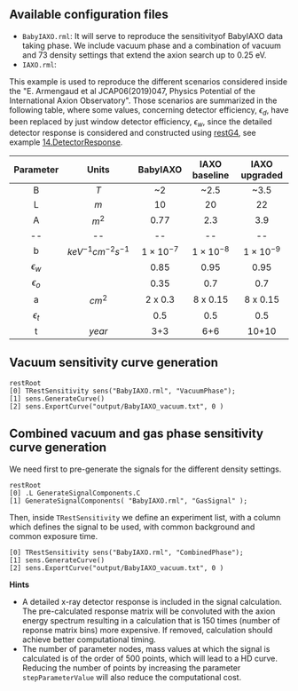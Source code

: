 
## Available configuration files

- `BabyIAXO.rml`: It will serve to reproduce the sensitivityof BabyIAXO data taking phase. We include vacuum phase and a combination of vacuum and 73 density settings that extend the axion search up to 0.25 eV.
- `IAXO.rml`:

This example is used to reproduce the different scenarios considered inside the "E. Armengaud et al JCAP06(2019)047, Physics Potential of the International Axion Observatory". Those scenarios are summarized in the following table, where some values, concerning detector efficiency, $\epsilon_d$, have been replaced by just window detector efficiency, $\epsilon_w$, since the detailed detector response is considered and constructed using [restG4](https://github.com/rest-for-physics/restG4/tree/master), see example [14.DetectorResponse](https://github.com/rest-for-physics/restG4/tree/master/examples/14.DetectorResponse).

Parameter | Units   | BabyIAXO | IAXO baseline | IAXO upgraded |
  :---:   |  :---:  |  :---:   |     :---:     |      :---:    |
B         |   $T$     |   ~2     |     ~2.5      |      ~3.5     |
L         |   $m$     |   10     |      20       |       22      |
A         |  $m^2$     |  0.77    |      2.3      |       3.9     |
 --       |        --  |      --  |            --  |           --  |
b            | $keV^{-1}cm^{-2}s^{-1}$ | $1\times10^{-7}$ | $1\times 10^{-8}$ | $1\times10^{-9}$ |
$\epsilon_w$ |         |   0.85      |      0.95     |     0.95      |
$\epsilon_o$ |         |   0.35      |      0.7      |     0.7       |
a            | $cm^2$  |  2 x 0.3    |    8 x 0.15   |   8 x 0.15    |
$\epsilon_t$ |         |   0.5       |      0.5      |     0.5       |
t            | $year$    |   3+3       |      6+6      |    10+10      |


## Vacuum sensitivity curve generation

```
restRoot
[0] TRestSensitivity sens("BabyIAXO.rml", "VacuumPhase");
[1] sens.GenerateCurve()
[2] sens.ExportCurve("output/BabyIAXO_vacuum.txt", 0 )
```
## Combined vacuum and gas phase sensitivity curve generation

We need first to pre-generate the signals for the different density settings.

```
restRoot
[0] .L GenerateSignalComponents.C
[1] GenerateSignalComponents( "BabyIAXO.rml", "GasSignal" );
```

Then, inside `TRestSensitivity` we define an experiment list, with a
column which defines the signal to be used, with common background
and common exposure time.

```
[0] TRestSensitivity sens("BabyIAXO.rml", "CombinedPhase");
[1] sens.GenerateCurve()
[2] sens.ExportCurve("output/BabyIAXO_vacuum.txt", 0 )
```

**Hints**
- A detailed x-ray detector response is included in the signal calculation. The pre-calculated response matrix will be convoluted with the axion energy spectrum resulting in a calculation that is 150 times (number of reponse matrix bins) more expensive. If removed, calculation should achieve better computational timing.
- The number of parameter nodes, mass values at which the signal is calculated is of the order of 500 points, which will lead to a HD curve. Reducing the number of points by increasing the parameter `stepParameterValue` will also reduce the computational cost.
